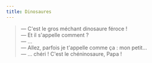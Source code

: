 ```yaml
---
title: Dinosaures
---
```


> — C'est le gros méchant dinosaure féroce !  
> — Et il s'appelle comment ?  
> — …  
> — Allez, parfois je t'appelle comme ça : mon petit…  
> — … chéri ! C'est le chéninosaure, Papa !

